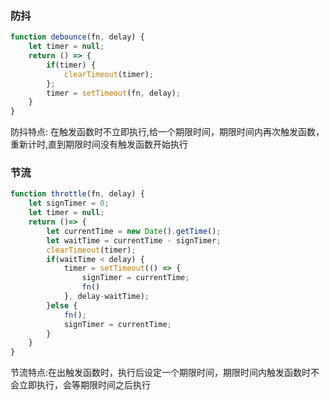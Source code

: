 ### 防抖
```javascript
function debounce(fn, delay) {
    let timer = null;
    return () => {
        if(timer) {
            clearTimeout(timer);
        };
        timer = setTimeout(fn, delay);
    }
}

```

防抖特点: 在触发函数时不立即执行,给一个期限时间，期限时间内再次触发函数，重新计时,直到期限时间没有触发函数开始执行

### 节流

```javascript
function throttle(fn, delay) {
    let signTimer = 0;
    let timer = null;
    return ()=> {
        let currentTime = new Date().getTime();
        let waitTime = currentTime - signTimer;
        clearTimeout(timer);
        if(waitTime < delay) {
            timer = setTimeout(() => {
                signTimer = currentTime;        
                fn()
            }, delay-waitTime);
        }else {
            fn();
            signTimer = currentTime;
        }
    }
}

```

节流特点:在出触发函数时，执行后设定一个期限时间，期限时间内触发函数时不会立即执行，会等期限时间之后执行